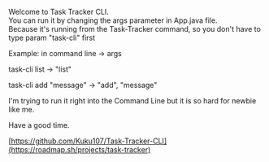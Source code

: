 Welcome to Task Tracker CLI.  
You can run it by changing the args parameter in App.java file.  
Because it's running from the Task-Tracker command, so you don't have to type param "task-cli" first

Example: in command line -> args

task-cli list -> "list"

task-cli add "message" -> "add", "message"

I'm trying to run it right into the Command Line but it is so hard for newbie like me.

Have a good time.

[https://github.com/Kuku107/Task-Tracker-CLI](https://roadmap.sh/projects/task-tracker)
